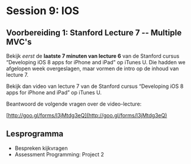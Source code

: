 # Session 9: IOS

## Voorbereiding 1: Stanford Lecture 7 -- Multiple MVC's

Bekijk *eerst* de **laatste 7 minuten van lecture 6** van de Stanford cursus “Developing iOS 8 apps for iPhone and iPad” op iTunes U. Die hadden we afgelopen week overgeslagen, maar vormen de intro op de inhoud van lecture 7.

Bekijk dan video van lecture 7 van de Stanford cursus “Developing iOS 8 apps for iPhone and iPad” op iTunes U.

Beantwoord de volgende vragen over de video-lecture:

[http://goo.gl/forms/l3jMtdg3eQ](http://goo.gl/forms/l3jMtdg3eQ)


## Lesprogramma
* Bespreken kijkvragen
* Assessment Programming: Project 2
